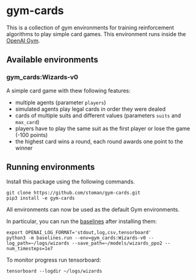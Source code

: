# gym-cards

This is a collection of gym environments for training reinforcement
algorithms to play simple card games. This environment
runs inside the [OpenAI Gym](https://github.com/openai/gym).

## Available environments

### gym_cards:Wizards-v0

A simple card game with thew following features:

* multiple agents (parameter `players`)
* simulated agents play legal cards in order they were dealed
* cards of multiple suits and different values (parameters `suits` and `max_card`)
* players have to play the same suit as the first player or lose the game (-100 points)
* the highest card wins a round, each round awards one point to the winner

## Running environments

Install this package using the following commands.

```
git clone https://github.com/stoman/gym-cards.git
pip3 install -e gym-cards
```

All environments can now be used as the default Gym environments.

In particular, you can run the
[baselines](http://github.com/openai/baselines) after installing them:

```
export OPENAI_LOG_FORMAT='stdout,log,csv,tensorboard'
python3 -m baselines.run --env=gym_cards:Wizards-v0 --log_path=~/logs/wizards --save_path=~/models/wizards_ppo2 --num_timesteps=1e7
```

To monitor progress run tensorboard:

```
tensorboard --logdir ~/logs/wizards
```